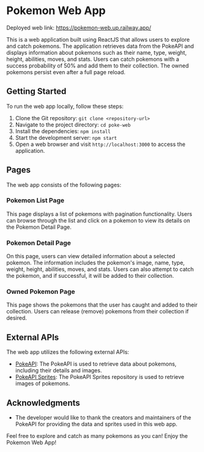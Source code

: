 # Pokemon Web App

Deployed web link: https://pokemon-web.up.railway.app/ 

This is a web application built using ReactJS that allows users to explore and catch pokemons. The application retrieves data from the PokeAPI and displays information about pokemons such as their name, type, weight, height, abilities, moves, and stats. Users can catch pokemons with a success probability of 50% and add them to their collection. The owned pokemons persist even after a full page reload.

## Getting Started

To run the web app locally, follow these steps:

1. Clone the Git repository: `git clone <repository-url>`
2. Navigate to the project directory: `cd poke-web`
3. Install the dependencies: `npm install`
4. Start the development server: `npm start`
5. Open a web browser and visit `http://localhost:3000` to access the application.

## Pages

The web app consists of the following pages:

### Pokemon List Page

This page displays a list of pokemons with pagination functionality. Users can browse through the list and click on a pokemon to view its details on the Pokemon Detail Page.

### Pokemon Detail Page

On this page, users can view detailed information about a selected pokemon. The information includes the pokemon's image, name, type, weight, height, abilities, moves, and stats. Users can also attempt to catch the pokemon, and if successful, it will be added to their collection.

### Owned Pokemon Page

This page shows the pokemons that the user has caught and added to their collection. Users can release (remove) pokemons from their collection if desired.

## External APIs

The web app utilizes the following external APIs:

- [PokeAPI](https://pokeapi.co/docs/v2): The PokeAPI is used to retrieve data about pokemons, including their details and images.
- [PokeAPI Sprites](https://github.com/PokeAPI/sprites): The PokeAPI Sprites repository is used to retrieve images of pokemons.

## Acknowledgments

- The developer would like to thank the creators and maintainers of the PokeAPI for providing the data and sprites used in this web app.

Feel free to explore and catch as many pokemons as you can! Enjoy the Pokemon Web App!
